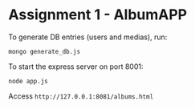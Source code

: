 # Assignment 1 - AlbumAPP
To generate DB entries (users and medias), run:
```
mongo generate_db.js
```

To start the express server on port 8001:
```
node app.js
```

Access `http://127.0.0.1:8081/albums.html`